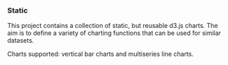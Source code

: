 ### Static  
  
This project contains a collection of static, but reusable d3.js charts. The aim is to define a variety of charting functions that can be used for similar datasets.  
  
Charts supported: vertical bar charts and multiseries line charts.
